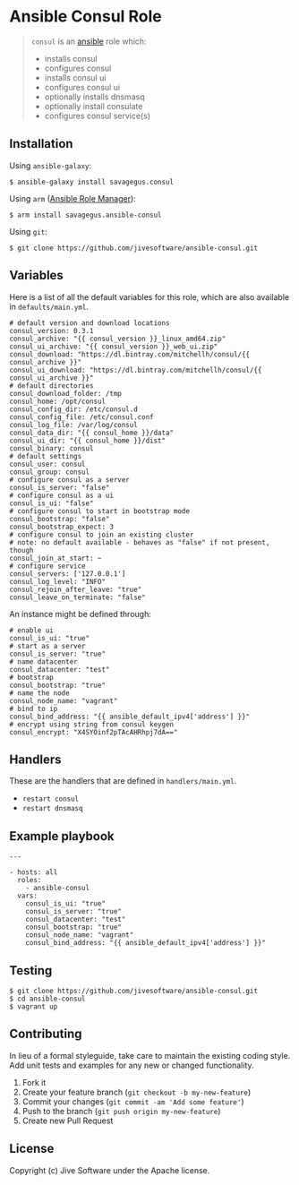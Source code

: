 # Ansible Consul Role

> `consul` is an [ansible](http://www.ansible.com) role which: 
> 
> * installs consul
> * configures consul
> * installs consul ui
> * configures consul ui
> * optionally installs dnsmasq
> * optionally install consulate
> * configures consul service(s)

## Installation

Using `ansible-galaxy`:

```
$ ansible-galaxy install savagegus.consul
```

Using `arm` ([Ansible Role Manager](https://github.com/mirskytech/ansible-role-manager/)):

```
$ arm install savagegus.ansible-consul
```

Using `git`:

```
$ git clone https://github.com/jivesoftware/ansible-consul.git
```

## Variables

Here is a list of all the default variables for this role, which are also available in `defaults/main.yml`.

```
# default version and download locations
consul_version: 0.3.1
consul_archive: "{{ consul_version }}_linux_amd64.zip"
consul_ui_archive: "{{ consul_version }}_web_ui.zip"
consul_download: "https://dl.bintray.com/mitchellh/consul/{{ consul_archive }}"
consul_ui_download: "https://dl.bintray.com/mitchellh/consul/{{ consul_ui_archive }}"
# default directories
consul_download_folder: /tmp
consul_home: /opt/consul
consul_config_dir: /etc/consul.d
consul_config_file: /etc/consul.conf
consul_log_file: /var/log/consul
consul_data_dir: "{{ consul_home }}/data"
consul_ui_dir: "{{ consul_home }}/dist"
consul_binary: consul
# default settings
consul_user: consul
consul_group: consul
# configure consul as a server
consul_is_server: "false"
# configure consul as a ui
consul_is_ui: "false"
# configure consul to start in bootstrap mode
consul_bootstrap: "false"
consul_bootstrap_expect: 3
# configure consul to join an existing cluster
# note: no default available - behaves as "false" if not present, though
consul_join_at_start: ~ 
# configure service
consul_servers: ['127.0.0.1']
consul_log_level: "INFO"
consul_rejoin_after_leave: "true"
consul_leave_on_terminate: "false"
```

An instance might be defined through:

```
# enable ui
consul_is_ui: "true"
# start as a server
consul_is_server: "true"
# name datacenter
consul_datacenter: "test"
# bootstrap
consul_bootstrap: "true"
# name the node
consul_node_name: "vagrant"
# bind to ip
consul_bind_address: "{{ ansible_default_ipv4['address'] }}"
# encrypt using string from consul keygen
consul_encrypt: "X4SYOinf2pTAcAHRhpj7dA=="
```

## Handlers

These are the handlers that are defined in `handlers/main.yml`.

* `restart consul` 
* `restart dnsmasq` 

## Example playbook

```
---

- hosts: all
  roles:
    - ansible-consul
  vars:
    consul_is_ui: "true"
    consul_is_server: "true"
    consul_datacenter: "test"
    consul_bootstrap: "true"
    consul_node_name: "vagrant"
    consul_bind_address: "{{ ansible_default_ipv4['address'] }}"
```

## Testing

```
$ git clone https://github.com/jivesoftware/ansible-consul.git
$ cd ansible-consul
$ vagrant up
```

## Contributing
In lieu of a formal styleguide, take care to maintain the existing coding style. Add unit tests and examples for any new or changed functionality.

1. Fork it
2. Create your feature branch (`git checkout -b my-new-feature`)
3. Commit your changes (`git commit -am 'Add some feature'`)
4. Push to the branch (`git push origin my-new-feature`)
5. Create new Pull Request

## License
Copyright (c) Jive Software under the Apache license.
